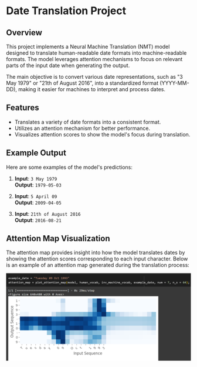 # Date Translation Project

## Overview

This project implements a Neural Machine Translation (NMT) model designed to translate human-readable date formats into machine-readable formats. The model leverages attention mechanisms to focus on relevant parts of the input date when generating the output. 

The main objective is to convert various date representations, such as "3 May 1979" or "21th of August 2016", into a standardized format (YYYY-MM-DD), making it easier for machines to interpret and process dates.

## Features

- Translates a variety of date formats into a consistent format.
- Utilizes an attention mechanism for better performance.
- Visualizes attention scores to show the model's focus during translation.

## Example Output

Here are some examples of the model's predictions:

1. **Input**: `3 May 1979`  
   **Output**: `1979-05-03`

2. **Input**: `5 April 09`  
   **Output**: `2009-04-05`

3. **Input**: `21th of August 2016`  
   **Output**: `2016-08-21`

## Attention Map Visualization

The attention map provides insight into how the model translates dates by showing the attention scores corresponding to each input character. Below is an example of an attention map generated during the translation process:

![Attention Map Example](images/plot.png)


